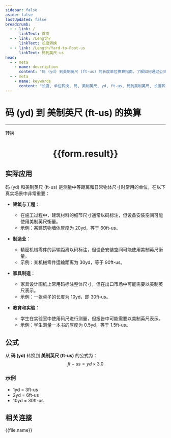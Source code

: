 ```yaml
---
sidebar: false
aside: false
lastUpdated: false
breadcrumb:
  - - link: /
      linkText: 首页
  - - link: /Length/
      linkText: 长度转换
  - - link: /Length/Yard-to-Foot-us
      linkText: 码到英尺-us
head:
  - - meta
    - name: description
      content: "码 (yd) 到美制英尺 (ft-us) 的长度单位换算指南。了解如何通过公式 ft-us = yd × 3.0 转换为美制英尺。"
  - - meta
    - name: keywords
      content: "长度, 单位转换, 码, 美制英尺, yd, ft-us, 码到美制英尺, 长度转换指南"
---
```

# 码 (yd) 到 美制英尺 (ft-us) 的换算
---
<script setup>
import { onMounted, reactive, inject, ref } from 'vue'
import { NButton, NForm, NFormItem, NInput, NInputNumber, NSelect, NCard, useMessage,NGrid ,NGi } from 'naive-ui'
import { defineClientComponent } from 'vitepress'
import { Length } from '../../files';

const convert = inject('convert')

const form = reactive({
  number: null,
  result: '',
})

const convertHandler = () => {
  if (form.number !== null && !isNaN(form.number)) {
    const convertedValue = parseFloat(form.number) * 3.0
    form.result = `${form.number}yd = ${convertedValue.toFixed(2)}ft-us`
  } else {
    form.result = '请输入有效的数值。'
  }
}
</script>

<n-form size="large" :model="form">
  <n-form-item label="码 (yd)">
    <n-input-number v-model:value="form.number" placeholder="输入码" style="width: 100%" />
  </n-form-item>
  <n-form-item>
    <n-button type="primary" @click="convertHandler" block>转换</n-button>
  </n-form-item>
</n-form>

<n-card  embedded :bordered="false" hoverable>
  <div  style="text-align:center">
    <h1>{{form.result}}</h1>
  </div>
</n-card>

## 实际应用

码 (yd) 和美制英尺 (ft-us) 是测量中等距离和日常物体尺寸时常用的单位，在以下真实场景中非常重要：

- **建筑与工程**：
  - 在施工过程中，建筑材料的细节尺寸通常以码标注，但设备安装空间可能使用美制英尺衡量。
  - 示例：某建筑物墙体厚度为 20yd，等于 60ft-us。

- **制造业**：
  - 精密机械零件的运输距离以码标注，但设备安装空间可能使用美制英尺衡量。
  - 示例：某机械零件运输距离为 30yd，等于 90ft-us。

- **家具制造**：
  - 家具设计图纸上常用码标注整体尺寸，但在出口市场中可能需要以美制英尺表示。
  - 示例：一张桌子的长度为 10yd，即 30ft-us。

- **教育和实验**：
  - 学生在实验室中使用码尺进行测量，但报告中可能需要以美制英尺表示。
  - 示例：学生测量一本书的厚度为 0.5yd，等于 1.5ft-us。

## 公式

从 **码 (yd)** 转换到 **美制英尺 (ft-us)** 的公式为：
$$ ft-us = yd \times 3.0 $$

### 示例
- 1yd = 3ft-us
- 2yd = 6ft-us
- 10yd = 30ft-us

## 相关连接
<n-grid x-gap="12" :cols="4">
  <n-gi v-for="(file, index) in Length" :key="index">
    <n-button
      text
      tag="a"
      :href="file.path"
      type="primary"
    >
      {{file.name}}
    </n-button>
  </n-gi>
</n-grid>